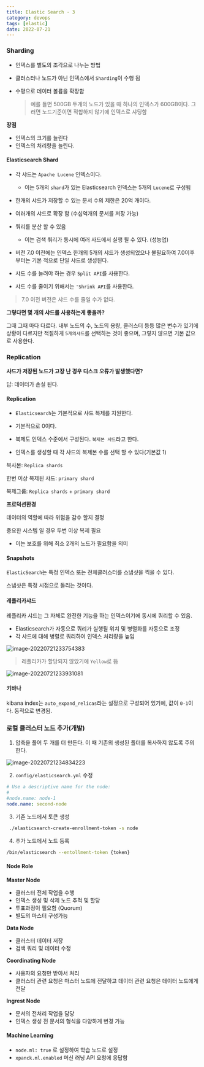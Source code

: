 ```yaml
---
title: Elastic Search - 3
category: devops
tags: [elastic]
date: 2022-07-21
---
```


### Sharding

- 인덱스를 별도의 조각으로 나누는 방법

- 클러스터나 노드가 아닌 인덱스에서 `Sharding`이 수행 됨

- 수평으로 데이터 볼륨을 확장함

  > 예를 들면 500GB 두개의 노드가 있을 때 하나의 인덱스가 600GB이다. 그러면 노드기준이면 적합하지 않기에 인덱스로 샤딩함

**장점**

- 인덱스의 크기를 늘린다
- 인덱스의 처리량을 늘린다.

#### Elasticsearch Shard

- 각 샤드는 `Apache Lucene` 인덱스이다.
  - 이는 5개의 `shard`가 있는 Elasticsearch 인덱스는 5개의 `Lucene`로 구성됨
- 한개의 샤드가 저장할 수 있는 문서 수의 제한은 20억 개이다.
- 여러개의 샤드로 확장 함 (수십억개의 문서를 저장 가능)

- 쿼리를 분산 할 수 있음
  - 이는 검색 쿼리가 동시에 여러 사드에서 실행 될 수 있다. (성능업)
- 버전 7.0 이전에는 인덱스 한개의 5개의 샤드가 생성되었으나 불필요하여 7.0이후부터는 기본 적으로 단일 샤드로 생성된다.

- 샤드 수를 늘려야 하는 경우 `Split API`를 사용한다.
- 샤드 수를 줄이기 위해서는 `'Shrink API`를 사용한다.

> 7.0 이전 버전은 샤드 수를 줄일 수가 없다.

**그렇다면 몇 개의 샤드를 사용하는게 좋을까?**

그때 그때 마다 다르다. 내부 노드의 수, 노드의 용량, 클러스터 등등 많은 변수가 있기에 상황이 다르지만 적절하게 `5개의샤드`를 선택하는 것이 좋으며, 그렇지 않으면 기본 값으로 사용한다.

### Replication

**샤드가 저장된 노드가 고장 난 경우 디스크 오류가 발생했다면?**

답: 데이터가 손실 된다.

#### Replication

- `Elasticsearch`는 기본적으로 샤드 복제를 지원한다.

- 기본적으로 0이다.

- 복제도 인덱스 수준에서 구성된다. `복제본 샤드`라고 한다.
- 인덱스를 생성할 때 각 샤드의 복제본 수를 선택 할 수 있다(기본값 1)

복사본: `Replica shards`

한번 이상 복제된 샤드: `primary shard`

복제그룹: `Replica shards` + `primary shard`

**프로덕션환경**

데이터의 역할에 따라 위험을 감수 할지 결정

중요한 시스템 일 경우 두번 이상 복제 필요

- 이는 보호를 위해 최소 2개의 노드가 필요함을 의미

#### Snapshots

`ElasticSearch`는 특정 인덱스 또는 전체클러스터를 스냅샷을 찍을 수 있다.

스냅샷은 특정 시점으로 돌리는 것이다.

#### 레플리카샤드

레플리카 샤드는 그 자체로 완전한 기능을 하는 인덱스이기에 동시에 쿼리할 수 있음.

- Elasticsearch가 자동으로 쿼리가 실행될 위치 및 병렬화를 자동으로 조정
- 각 샤드에 대해 병렬로 쿼리하여 인덱스 처리량을 높임

![image-20220721233754383](../../../assets/images/posts/2022-07-21-post-elastic-search3/image-20220721233754383.png)

> 레플리카가 할당되지 않았기에 `Yellow`로 뜸

![image-20220721233931081](../../../assets/images/posts/2022-07-21-post-elastic-search3/image-20220721233931081.png)

#### 키바나

kibana index는 `auto_expand_relicas`라는 설정으로 구성되어 있기에, 값이 `0-1`이다. 동적으로 변경됨.

### 로컬 클러스터 노드 추가(개발)

1. 압축을 풀어 두 개를 더 만든다. 이 때 기존의 생성된 폴더를 복사하지 않도록 주의한다.

![image-20220721234834223](../../../assets/images/posts/2022-07-21-post-elastic-search3/image-20220721234834223.png)

2. `config/elasticsearch.yml` 수정

```yaml
# Use a descriptive name for the node:
#
#node.name: node-1
node.name: second-node
```

3. 기존 노드에서 토큰 생성

```bash
 ./elasticsearch-create-enrollment-token -s node
```

4. 추가 노드에서 노드 등록

```bash
/bin/elasticsearch --entollment-token {token}
```

#### Node Role

**Master Node**

- 클러스터 전체 작업을 수행
- 인덱스 생성 및 삭제 노드 추적 및 할당
- 투표과정이 필요함 (Quorum)
- 별도의 마스터 구성가능

**Data Node**

- 클러스터 데이터 저장
- 검색 쿼리 및 데이터 수정

**Coordinating Node**

- 사용자의 요청만 받아서 처리
- 클러스터 관련 요청은 마스터 노드에 전달하고 데이터 관련 요청은 데이터 노드에게 전달

**Ingrest Node**

- 문서의 전처리 작업을 담당
- 인덱스 생성 전 문서의 형식을 다양하게 변경 가능

#### Machine Learning

- `node.ml: true` 로 설정하여 학습 노드로 설정
- `xpanck.ml.enabled` 머신 러닝 API 요청에 응답함
